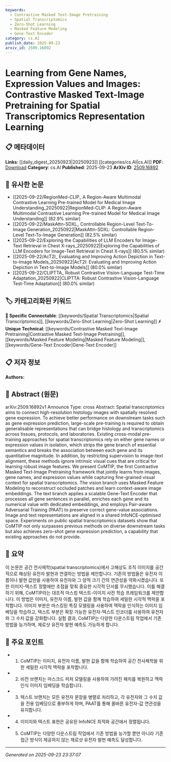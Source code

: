 ```yaml
---
keywords:
  - Contrastive Masked Text-Image Pretraining
  - Spatial Transcriptomics
  - Zero-Shot Learning
  - Masked Feature Modeling
  - Gene-Text Encoder
category: cs.AI
publish_date: 2025-09-23
arxiv_id: 2509.16892
---
```


<!-- KEYWORD_LINKING_METADATA:
{
  "processed_timestamp": "2025-09-23T23:37:07.548640",
  "vocabulary_version": "1.0",
  "selected_keywords": [
    "Contrastive Masked Text-Image Pretraining",
    "Spatial Transcriptomics",
    "Zero-Shot Learning",
    "Masked Feature Modeling",
    "Gene-Text Encoder"
  ],
  "rejected_keywords": [],
  "similarity_scores": {
    "Contrastive Masked Text-Image Pretraining": 0.78,
    "Spatial Transcriptomics": 0.82,
    "Zero-Shot Learning": 0.75,
    "Masked Feature Modeling": 0.72,
    "Gene-Text Encoder": 0.77
  },
  "extraction_method": "AI_prompt_based",
  "budget_applied": true,
  "candidates_json": {
    "candidates": [
      {
        "surface": "Contrastive Masked Text-Image Pretraining",
        "canonical": "Contrastive Masked Text-Image Pretraining",
        "aliases": [
          "CoMTIP"
        ],
        "category": "unique_technical",
        "rationale": "This is a novel framework specific to the paper, integrating text and image modalities in spatial transcriptomics.",
        "novelty_score": 0.85,
        "connectivity_score": 0.65,
        "specificity_score": 0.9,
        "link_intent_score": 0.78
      },
      {
        "surface": "Spatial Transcriptomics",
        "canonical": "Spatial Transcriptomics",
        "aliases": [
          "Spatial Gene Expression"
        ],
        "category": "specific_connectable",
        "rationale": "Central to the paper's focus, linking gene expression with spatial data in transcriptomics.",
        "novelty_score": 0.45,
        "connectivity_score": 0.88,
        "specificity_score": 0.85,
        "link_intent_score": 0.82
      },
      {
        "surface": "Zero-Shot Gene Expression Prediction",
        "canonical": "Zero-Shot Learning",
        "aliases": [
          "Zero-Shot Prediction"
        ],
        "category": "specific_connectable",
        "rationale": "Highlights a key capability of the proposed method, connecting it to broader zero-shot learning concepts.",
        "novelty_score": 0.55,
        "connectivity_score": 0.8,
        "specificity_score": 0.78,
        "link_intent_score": 0.75
      },
      {
        "surface": "Masked Feature Modeling",
        "canonical": "Masked Feature Modeling",
        "aliases": [
          "Feature Masking"
        ],
        "category": "unique_technical",
        "rationale": "A specific technique used in the vision branch of the framework, crucial for context-aware learning.",
        "novelty_score": 0.7,
        "connectivity_score": 0.6,
        "specificity_score": 0.82,
        "link_intent_score": 0.72
      },
      {
        "surface": "Gene-Text Encoder",
        "canonical": "Gene-Text Encoder",
        "aliases": [
          "Gene Encoder"
        ],
        "category": "unique_technical",
        "rationale": "A novel component of the framework that processes gene sentences, enhancing connectivity in gene expression studies.",
        "novelty_score": 0.75,
        "connectivity_score": 0.7,
        "specificity_score": 0.88,
        "link_intent_score": 0.77
      }
    ],
    "ban_list_suggestions": [
      "pre-training",
      "downstream tasks"
    ]
  },
  "decisions": [
    {
      "candidate_surface": "Contrastive Masked Text-Image Pretraining",
      "resolved_canonical": "Contrastive Masked Text-Image Pretraining",
      "decision": "linked",
      "scores": {
        "novelty": 0.85,
        "connectivity": 0.65,
        "specificity": 0.9,
        "link_intent": 0.78
      }
    },
    {
      "candidate_surface": "Spatial Transcriptomics",
      "resolved_canonical": "Spatial Transcriptomics",
      "decision": "linked",
      "scores": {
        "novelty": 0.45,
        "connectivity": 0.88,
        "specificity": 0.85,
        "link_intent": 0.82
      }
    },
    {
      "candidate_surface": "Zero-Shot Gene Expression Prediction",
      "resolved_canonical": "Zero-Shot Learning",
      "decision": "linked",
      "scores": {
        "novelty": 0.55,
        "connectivity": 0.8,
        "specificity": 0.78,
        "link_intent": 0.75
      }
    },
    {
      "candidate_surface": "Masked Feature Modeling",
      "resolved_canonical": "Masked Feature Modeling",
      "decision": "linked",
      "scores": {
        "novelty": 0.7,
        "connectivity": 0.6,
        "specificity": 0.82,
        "link_intent": 0.72
      }
    },
    {
      "candidate_surface": "Gene-Text Encoder",
      "resolved_canonical": "Gene-Text Encoder",
      "decision": "linked",
      "scores": {
        "novelty": 0.75,
        "connectivity": 0.7,
        "specificity": 0.88,
        "link_intent": 0.77
      }
    }
  ]
}
-->

# Learning from Gene Names, Expression Values and Images: Contrastive Masked Text-Image Pretraining for Spatial Transcriptomics Representation Learning

## 📋 메타데이터

**Links**: [[daily_digest_20250923|20250923]] [[categories/cs.AI|cs.AI]]
**PDF**: [Download](https://arxiv.org/pdf/2509.16892.pdf)
**Category**: cs.AI
**Published**: 2025-09-23
**ArXiv ID**: [2509.16892](https://arxiv.org/abs/2509.16892)

## 🔗 유사한 논문
- [[2025-09-22/RegionMed-CLIP_ A Region-Aware Multimodal Contrastive Learning Pre-trained Model for Medical Image Understanding_20250922|RegionMed-CLIP: A Region-Aware Multimodal Contrastive Learning Pre-trained Model for Medical Image Understanding]] (82.9% similar)
- [[2025-09-22/MaskAttn-SDXL_ Controllable Region-Level Text-To-Image Generation_20250922|MaskAttn-SDXL: Controllable Region-Level Text-To-Image Generation]] (82.5% similar)
- [[2025-09-22/Exploring the Capabilities of LLM Encoders for Image-Text Retrieval in Chest X-rays_20250922|Exploring the Capabilities of LLM Encoders for Image-Text Retrieval in Chest X-rays]] (80.5% similar)
- [[2025-09-22/AcT2I_ Evaluating and Improving Action Depiction in Text-to-Image Models_20250922|AcT2I: Evaluating and Improving Action Depiction in Text-to-Image Models]] (80.0% similar)
- [[2025-09-22/CLIPTTA_ Robust Contrastive Vision-Language Test-Time Adaptation_20250922|CLIPTTA: Robust Contrastive Vision-Language Test-Time Adaptation]] (80.0% similar)

## 🏷️ 카테고리화된 키워드
**🔗 Specific Connectable**: [[keywords/Spatial Transcriptomics|Spatial Transcriptomics]], [[keywords/Zero-Shot Learning|Zero-Shot Learning]]
**⚡ Unique Technical**: [[keywords/Contrastive Masked Text-Image Pretraining|Contrastive Masked Text-Image Pretraining]], [[keywords/Masked Feature Modeling|Masked Feature Modeling]], [[keywords/Gene-Text Encoder|Gene-Text Encoder]]

## 📋 저자 정보

**Authors:** 

## 📄 Abstract (원문)

arXiv:2509.16892v1 Announce Type: cross 
Abstract: Spatial transcriptomics aims to connect high-resolution histology images with spatially resolved gene expression. To achieve better performance on downstream tasks such as gene expression prediction, large-scale pre-training is required to obtain generalisable representations that can bridge histology and transcriptomics across tissues, protocols, and laboratories. Existing cross-modal pre-training approaches for spatial transcriptomics rely on either gene names or expression values in isolation, which strips the gene branch of essential semantics and breaks the association between each gene and its quantitative magnitude. In addition, by restricting supervision to image-text alignment, these methods ignore intrinsic visual cues that are critical for learning robust image features. We present CoMTIP, the first Contrastive Masked Text-Image Pretraining framework that jointly learns from images, gene names, and expression values while capturing fine-grained visual context for spatial transcriptomics. The vision branch uses Masked Feature Modeling to reconstruct occluded patches and learn context-aware image embeddings. The text branch applies a scalable Gene-Text Encoder that processes all gene sentences in parallel, enriches each gene and its numerical value with dedicated embeddings, and employs Pair-aware Adversarial Training (PAAT) to preserve correct gene-value associations. Image and text representations are aligned in a shared InfoNCE-optimised space. Experiments on public spatial transcriptomics datasets show that CoMTIP not only surpasses previous methods on diverse downstream tasks but also achieves zero-shot gene expression prediction, a capability that existing approaches do not provide.

## 📝 요약

이 논문은 공간 전사체학(spatial transcriptomics)에서 고해상도 조직 이미지를 공간적으로 해상된 유전자 발현과 연결하는 방법을 제안합니다. 기존의 방법들은 유전자 이름이나 발현 값만을 사용하여 유전자와 그 양적 크기 간의 연관성을 약화시켰습니다. 또한 이미지-텍스트 정렬에만 초점을 맞춰 중요한 시각적 단서를 무시했습니다. 이를 해결하기 위해, CoMTIP라는 대조적 마스킹 텍스트-이미지 사전 학습 프레임워크를 제안합니다. 이 방법은 이미지, 유전자 이름, 발현 값을 함께 학습하여 세밀한 시각적 맥락을 포착합니다. 이미지 부분은 마스킹된 특징 모델링을 사용하여 맥락을 인식하는 이미지 임베딩을 학습하고, 텍스트 부분은 확장 가능한 유전자-텍스트 인코더를 사용하여 유전자와 그 수치 값을 강화합니다. 실험 결과, CoMTIP는 다양한 다운스트림 작업에서 기존 방법을 능가하며, 제로샷 유전자 발현 예측도 가능하게 합니다.

## 🎯 주요 포인트

- 1. CoMTIP는 이미지, 유전자 이름, 발현 값을 함께 학습하여 공간 전사체학을 위한 세밀한 시각적 맥락을 포착합니다.
- 2. 비전 브랜치는 마스크드 피처 모델링을 사용하여 가려진 패치를 복원하고 맥락 인식 이미지 임베딩을 학습합니다.
- 3. 텍스트 브랜치는 모든 유전자 문장을 병렬로 처리하고, 각 유전자와 그 수치 값을 전용 임베딩으로 풍부하게 하며, PAAT를 통해 올바른 유전자-값 연관성을 유지합니다.
- 4. 이미지와 텍스트 표현은 공유된 InfoNCE 최적화 공간에서 정렬됩니다.
- 5. CoMTIP는 다양한 다운스트림 작업에서 기존 방법을 능가할 뿐만 아니라 기존 접근 방식이 제공하지 않는 제로샷 유전자 발현 예측도 달성합니다.


---

*Generated on 2025-09-23 23:37:07*
